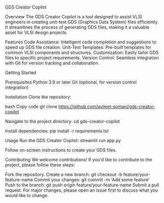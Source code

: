 GDS Creator Copilot

Overview
The GDS Creator Copilot is a tool designed to assist VLSI engineers in creating unit-test GDS (Graphics Data System) files efficiently. It streamlines the process of generating GDS files, making it a valuable asset for VLSI design projects.

Features
Code Assistance: Intelligent code completion and suggestions to speed up GDS file creation.
Unit-Test Templates: Pre-built templates for common VLSI components and structures.
Customization: Easily tailor GDS files to specific project requirements.
Version Control: Seamless integration with Git for version tracking and collaboration.

Getting Started

Prerequisites
Python 3.9 or later
Git (optional, for version control integration)

Installation
Clone the repository:

bash
Copy code
git clone https://github.com/avijeet-somani/gds-creator-copilot 

Navigate to the project directory:
cd gds-creator-copilot

Install dependencies:
pip install -r requirements.txt

Usage
Run the GDS Creator Copilot:
streamlit run app.py

Follow on-screen instructions to create your GDS files.

Contributing
We welcome contributions! If you'd like to contribute to the project, please follow these steps:

Fork the repository.
Create a new branch: git checkout -b feature/your-feature-name
Commit your changes: git commit -m 'Add some feature'
Push to the branch: git push origin feature/your-feature-name
Submit a pull request.
For major changes, please open an issue first to discuss what you would like to change.